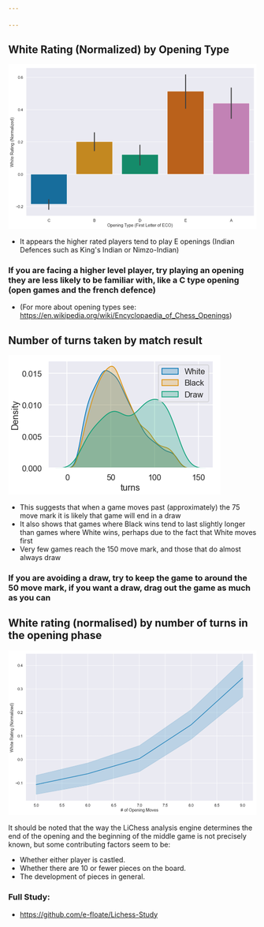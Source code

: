 ```yaml
---

---
```

## White Rating (Normalized) by Opening Type
![White Rating (Normalized) by Opening Type](/assets/images/Opening_Type_v_Rating.png "White Rating (Normalized) by Opening Type")

- It appears the higher rated players tend to play E openings (Indian Defences such as King's Indian or Nimzo-Indian)
### If you are facing a higher level player, try playing an opening they are less likely to be familiar with, like a C type opening (open games and the french defence)
- (For more about opening types see: <https://en.wikipedia.org/wiki/Encyclopaedia_of_Chess_Openings>)

## Number of turns taken by match result

![Number of turns taken by match result](/assets/images/Turns_Dist_by_Result.png "Number of turns taken by match result")

- This suggests that when a game moves past (approximately) the 75 move mark it is likely that game will end in a draw
- It also shows that games where Black wins tend to last slightly longer than games where White wins, perhaps due to the fact that White moves first 
- Very few games reach the 150 move mark, and those that do almost always draw
### If you are avoiding a draw, try to keep the game to around the 50 move mark, if you want a draw, drag out the game as much as you can

## White rating (normalised) by number of turns in the opening phase

![White rating (normalised) by number of turns in the opening phase](/assets/images/Opening_Moves_v_Rating.png "White rating (normalised) by number of turns in the opening phase")

It should be noted that the way the LiChess analysis engine determines the end of the opening and the beginning of the middle game is not precisely known, but some contributing factors seem to be:
- Whether either player is castled.
- Whether there are 10 or fewer pieces on the board.
- The development of pieces in general.

### Full Study:
- <https://github.com/e-floate/Lichess-Study>